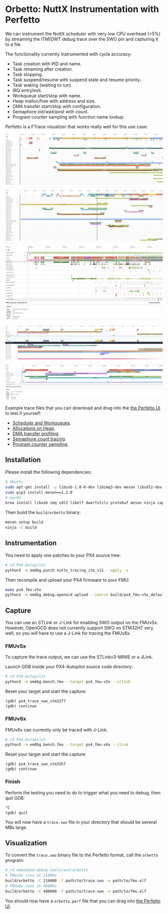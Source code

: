 # Orbetto: NuttX Instrumentation with Perfetto

We can instrument the NuttX scheduler with very low CPU overhead (<5%) by
streaming the ITM/DWT debug trace over the SWO pin and capturing it to a file.

The functionality currently instrumented with cycle accuracy:

- Task creation with PID and name.
- Task renaming after creation.
- Task stopping.
- Task suspend/resume with suspend state and resume priority.
- Task waking (waiting to run).
- IRQ entry/exit.
- Workqueue start/stop with name.
- Heap malloc/free with address and size.
- DMA transfer start/stop with configuration.
- Semaphore init/wait/post with count.
- Program counter sampling with function name lookup.

Perfetto is a FTrace visualizer that works really well for this use case:

![](https://github.com/niklaut/orbetto-support-files/raw/main/orbetto2.png)

![](https://github.com/niklaut/orbetto-support-files/raw/main/orbetto3.png)

![](https://github.com/niklaut/orbetto-support-files/raw/main/orbetto4.png)

![](https://github.com/niklaut/orbetto-support-files/raw/main/orbetto5.png)

![](https://github.com/niklaut/orbetto-support-files/raw/main/orbetto6.png)

Example trace files that you can download and drag into the
[the Perfetto UI](https://ui.perfetto.dev) to test it yourself:

- [Scheduler and Workqueues](https://github.com/niklaut/orbetto-support-files/raw/main/orbetto_wq.perfetto_trace.gz).
- [Allocations on Heap](https://github.com/niklaut/orbetto-support-files/raw/main/orbetto_heap.perfetto_trace.gz).
- [DMA transfer profiling](https://github.com/niklaut/orbetto-support-files/raw/main/orbetto_dma.perfetto_trace.gz).
- [Semaphore count tracing](https://github.com/niklaut/orbetto-support-files/raw/main/orbetto_semaphores.perfetto_trace.gz).
- [Program counter sampling](https://github.com/niklaut/orbetto-support-files/raw/main/orbetto_pc.perfetto_trace.gz).


## Installation

Please install the following dependencies:

```sh
# Ubuntu
sudo apt-get install -y libusb-1.0-0-dev libzmq3-dev meson libsdl2-dev libdwarf-dev libdw-dev libelf-dev libcapstone-dev python3-pip ninja-build protobuf-compiler
sudo pip3 install meson==1.2.0
# macOS
brew install libusb zmq sdl2 libelf dwarfutils protobuf meson ninja capstone
```

Then build the `build/orbetto` binary:

```sh
meson setup build
ninja -C build
```


## Instrumentation

You need to apply one patches to your PX4 source tree:

```sh
# cd PX4-Autopilot
python3 -m emdbg.patch nuttx_tracing_itm_v11 --apply -v
```

Then recompile and upload your PX4 firmware to your FMU:

```sh
make px4_fmu-v5x
python3 -m emdbg.debug.openocd upload --source build/px4_fmu-v5x_default/px4_fmu-v5x_default.elf
```


## Capture

You can use an STLink or J-Link for enabling SWO output on the FMUv5x. However,
OpenOCD does not currently support SWO on STM32H7 very well, so you will have
to use a J-Link for tracing the FMUv6x.


### FMUv5x

To capture the trace output, we can use the STLinkv3-MINIE or a JLink.

Launch GDB inside your PX4-Autopilot source code directory:

```sh
# cd PX4-Autopilot
python3 -m emdbg.bench.fmu --target px4_fmu-v5x --stlink
```

Reset your target and start the capture:

```
(gdb) px4_trace_swo_stm32f7
(gdb) continue
```


### FMUv6x

FMUv6x can currently only be traced with J-Link:

```sh
# cd PX4-Autopilot
python3 -m emdbg.bench.fmu --target px4_fmu-v6x --jlink
```

Reset your target and start the capture:

```
(gdb) px4_trace_swo_stm32h7
(gdb) continue
```


### Finish

Perform the testing you need to do to trigger what you need to debug, then quit
GDB:

```
^C
(gdb) quit
```

You will now have a `trace.swo` file in your directory that should be several
MBs large.


## Visualization

To convert the `trace.swo` binary file to the Perfetto format, call the
`orbetto` program:

```sh
# cd embedded-debug-tools/ext/orbetto
# FMUv5x runs at 216MHz
build/orbetto -C 216000 -f path/to/trace.swo -e path/to/fmu.elf
# FMUv6x runs at 480MHz
build/orbetto -C 480000 -f path/to/trace.swo -e path/to/fmu.elf
```

You should now have a `orbetto.perf` file that you can drag into
[the Perfetto UI](https://ui.perfetto.dev).
